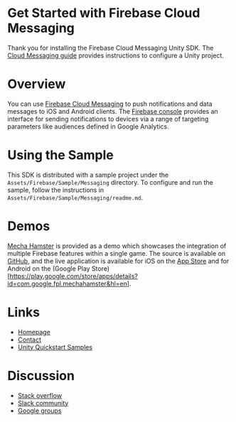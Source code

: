 Get Started with Firebase Cloud Messaging
=========================================

Thank you for installing the Firebase Cloud Messaging Unity SDK. The
[Cloud Messaging guide](https://firebase.google.com/docs/cloud-messaging/unity/client)
provides instructions to configure a Unity project.

# Overview

You can use
[Firebase Cloud Messaging](https://firebase.google.com/products/cloud-messaging/)
to push notifications and data messages to iOS and Android clients.
The [Firebase console](https://console.firebase.google.com) provides an
interface for sending notifications to devices via a range of targeting
parameters like audiences defined in Google Analytics.

# Using the Sample

This SDK is distributed with a sample project under the
`Assets/Firebase/Sample/Messaging` directory. To configure and run the sample,
follow the instructions in `Assets/Firebase/Sample/Messaging/readme.md`.

# Demos

[Mecha Hamster](https://github.com/google/mechahamster) is provided as a demo
which showcases the integration of multiple Firebase features within a single
game.  The source is available on
[GitHub](https://github.com/google/mechahamster), and the live application
is available for iOS on the
[App Store](https://itunes.apple.com/us/app/mechahamster/id1286046770?mt=8&ign-mpt=uo%3D4)
and for Android on the
(Google Play Store)[https://play.google.com/store/apps/details?id=com.google.fpl.mechahamster&hl=en].

# Links

* [Homepage](https://firebase.google.com/games/)
* [Contact](https://firebase.google.com/support/contact/)
* [Unity Quickstart Samples](https://github.com/firebase/quickstart-unity)

# Discussion

* [Stack overflow](https://stackoverflow.com/questions/tagged/firebase)
* [Slack community](https://firebase-community.slack.com/)
* [Google groups](https://groups.google.com/forum/#!forum/firebase-talk)
